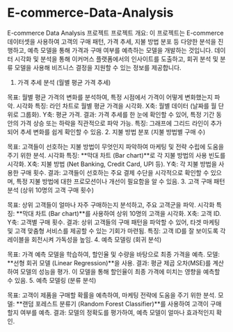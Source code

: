 # E-commerce-Data-Analysis


E-commerce Data Analysis 프로젝트 
프로젝트 개요: 이 프로젝트는 E-commerce 데이터셋을 사용하여 고객의 구매 패턴, 가격 추세, 지불 방법 분포 등 다양한 분석을 진행하고, 예측 모델을 통해 가격과 구매 여부를 예측하는 모델을 개발하는 것입니다. 데이터 시각화 및 분석을 통해 이커머스 플랫폼에서의 인사이트를 도출하고, 회귀 분석 및 분류 모델을 사용해 비즈니스 결정을 지원할 수 있는 정보를 제공합니다.

1. 가격 추세 분석 (월별 평균 가격 추세)

목표: 월별 평균 가격의 변화를 분석하여, 특정 시점에서 가격이 어떻게 변화했는지 파악.
시각화 특징:
라인 차트로 월별 평균 가격을 시각화.
X축: 월별 데이터 (날짜를 월 단위로 그룹화).
Y축: 평균 가격.
결과: 가격 추세를 한 눈에 확인할 수 있어, 특정 기간 동안의 가격 상승 또는 하락을 직관적으로 파악 가능.
특징: 그래프에 그리드 라인이 추가되어 추세 변화를 쉽게 확인할 수 있음.
2. 지불 방법 분포 (지불 방법별 구매 수)

목표: 고객들이 선호하는 지불 방법이 무엇인지 파악하여 마케팅 및 전략 수립에 도움을 주기 위한 분석.
시각화 특징:
**막대 차트 (Bar chart)**로 각 지불 방법의 사용 빈도를 시각화.
X축: 지불 방법 (Net Banking, Credit Card, UPI 등).
Y축: 각 지불 방법을 사용한 구매 횟수.
결과: 고객들이 선호하는 주요 결제 수단을 시각적으로 확인할 수 있으며, 특정 지불 방법에 대한 프로모션이나 개선이 필요함을 알 수 있음.
3. 고객 구매 패턴 분석 (상위 10명의 고객 구매 횟수)

목표: 상위 고객들이 얼마나 자주 구매하는지 분석하고, 주요 고객군을 파악.
시각화 특징:
**막대 차트 (Bar chart)**를 사용하여 상위 10명의 고객을 시각화.
X축: 고객 ID.
Y축: 고객별 구매 횟수.
결과: 상위 고객들의 구매 패턴을 파악할 수 있어, 타겟 마케팅 및 고객 맞춤형 서비스를 제공할 수 있는 기회가 마련됨.
특징: 고객 ID를 잘 보이도록 각 레이블을 회전시켜 가독성을 높임.
4. 예측 모델링 (회귀 분석)

목표: 가격 예측 모델을 학습하여, 할인율 및 수량을 바탕으로 최종 가격을 예측.
모델: **선형 회귀 모델 (Linear Regression)**을 사용.
결과: 평균 제곱 오차(MSE)를 계산하여 모델의 성능을 평가. 이 모델을 통해 할인율이 최종 가격에 미치는 영향을 예측할 수 있음.
5. 예측 모델링 (분류 분석)

목표: 고객이 제품을 구매할 확률을 예측하여, 마케팅 전략에 도움을 주기 위한 분석.
모델: **랜덤 포레스트 분류기 (Random Forest Classifier)**를 사용하여 고객이 구매할지 여부를 예측.
결과: 모델의 정확도를 평가하여, 예측 모델이 얼마나 효과적인지 확인.
